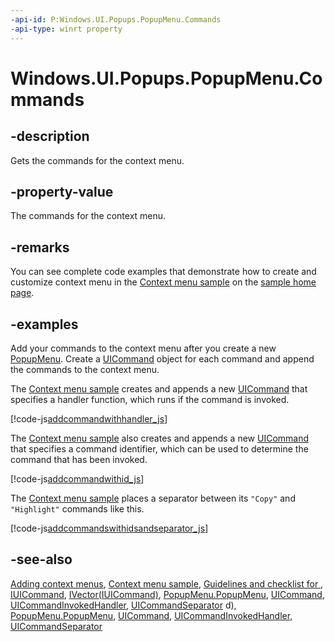 ```yaml
---
-api-id: P:Windows.UI.Popups.PopupMenu.Commands
-api-type: winrt property
---
```


<!-- Property syntax
public Windows.Foundation.Collections.IVector<Windows.UI.Popups.IUICommand> Commands { get; }
-->

# Windows.UI.Popups.PopupMenu.Commands

## -description
Gets the commands for the context menu.

## -property-value
The commands for the context menu.

## -remarks
You can see complete code examples that demonstrate how to create and customize context menu in the [Context menu sample](https://go.microsoft.com/fwlink/p/?linkid=234891) on the [ sample home page](https://go.microsoft.com/fwlink/p/?linkid=226952).

## -examples
Add your commands to the context menu after you create a new [PopupMenu](popupmenu.md). Create a [UICommand](uicommand.md) object for each command and append the commands to the context menu.

The [Context menu sample](https://go.microsoft.com/fwlink/p/?linkid=234891) creates and appends a new [UICommand](uicommand.md) that specifies a handler function, which runs if the command is invoked.



[!code-js[addcommandwithhandler_js](../windows.ui.popups/code/ContextMenu/js/js/scenario1.js#Snippetaddcommandwithhandler_js)]

The [Context menu sample](https://go.microsoft.com/fwlink/p/?linkid=234891) also creates and appends a new [UICommand](uicommand.md) that specifies a command identifier, which can be used to determine the command that has been invoked.



[!code-js[addcommandwithid_js](../windows.ui.popups/code/ContextMenu/js/js/scenario2.js#Snippetaddcommandwithid_js)]

The [Context menu sample](https://go.microsoft.com/fwlink/p/?linkid=234891) places a separator between its `"Copy"` and `"Highlight"` commands like this.



[!code-js[addcommandswithidsandseparator_js](../windows.ui.popups/code/ContextMenu/js/js/scenario2.js#Snippetaddcommandswithidsandseparator_js)]

## -see-also
[Adding context menus](https://docs.microsoft.com/previous-versions/windows/apps/hh465300(v=win.10)), [Context menu sample](https://go.microsoft.com/fwlink/p/?linkid=234891), [Guidelines and checklist for ](https://developer.microsoft.com/windows/design/controls-patterns), [IUICommand](iuicommand.md), [IVector(IUICommand)](../windows.foundation.collections/ivector_1.md), [PopupMenu.PopupMenu](popupmenu_popupmenu_1221375020.md), [UICommand](uicommand.md), [UICommandInvokedHandler](uicommandinvokedhandler.md), [UICommandSeparator](uicommandseparator.md)
d), [PopupMenu.PopupMenu](popupmenu_popupmenu_1221375020.md), [UICommand](uicommand.md), [UICommandInvokedHandler](uicommandinvokedhandler.md), [UICommandSeparator](uicommandseparator.md)